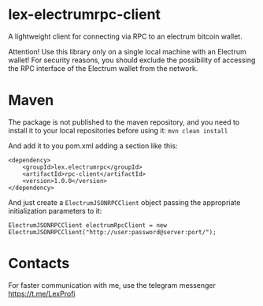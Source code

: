 # lex-electrumrpc-client

A lightweight client for connecting via RPC to an electrum bitcoin wallet.

Attention! Use this library only on a single local machine with an Electrum wallet! For security reasons, you should exclude the possibility of accessing the RPC interface of the Electrum wallet from the network.

Maven
=====
The package is not published to the maven repository, and you need to install it to your local repositories before using it:
```mvn clean install```

And add it to you pom.xml adding a section like this:

```
<dependency>
    <groupId>lex.electrumrpc</groupId>
	<artifactId>rpc-client</artifactId>
	<version>1.0.0</version>
</dependency>
```

And just create a `ElectrumJSONRPCClient` object passing the appropriate initialization parameters to it:

```
ElectrumJSONRPCClient electrumRpcClient = new ElectrumJSONRPCClient("http://user:password@server:port/");
```

Contacts
===
For faster communication with me, use the telegram messenger https://t.me/LexProfi
